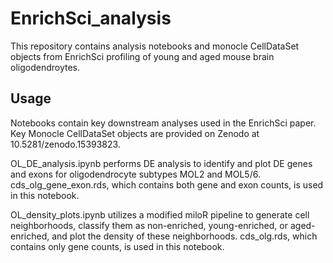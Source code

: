 # EnrichSci_analysis

This repository contains analysis notebooks and monocle CellDataSet objects from EnrichSci profiling of young and aged mouse brain oligodendroytes.

## Usage
Notebooks contain key downstream analyses used in the EnrichSci paper. Key Monocle CellDataSet objects are provided on Zenodo at 10.5281/zenodo.15393823.

OL_DE_analysis.ipynb performs DE analysis to identify and plot DE genes and exons for oligodendrocyte subtypes MOL2 and MOL5/6.
cds_olg_gene_exon.rds, which contains both gene and exon counts, is used in this notebook.

OL_density_plots.ipynb utilizes a modified miloR pipeline to generate cell neighborhoods, classify them as non-enriched, young-enriched, or aged-enriched, and plot the density of these neighborhoods.
cds_olg.rds, which contains only gene counts, is used in this notebook.
